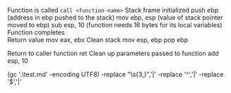 Function is called                                                     `call <function-name>` 
Stack frame initialized                                            push ebp                             (address in ebp pushed to the stack)
                                                                                                        mov ebp, esp                    (value of stack pointer moved to ebp)
                                                                                                        sub esp, 10                         (function needs 16 bytes for its local variables) 
Function completes                                               
Return value                                                              mov eax, ebx
Clean stack                                                                 mov esp, ebp
                                                                               pop ebp
 
Return to caller function                                       ret
Clean up parameters passed to function       add esp, 10
 



(gc '.\test.md' -encoding UTF8) -replace "\s{3,}",'|' -replace '^','|' -replace '$','|'